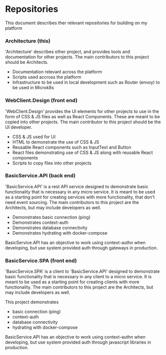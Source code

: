 # Repositories

This document describes ther relevant repositories for building on my platform

### Architecture (this)

'Architecture' describes other project, and provides tools and documentation for other projects. The main contributors to this project should be Architects.

* Documentation relevant across the platform
* Scripts used accross the platform
* Infrastructure to be used in local development such as Router (envoy) to be used in Microk8s

### WebClient.Design (front end)

'WebClient.Design' provides the UI elements for other projects to use in the form of CSS & JS files as well as React Components. These are meant to be copied into other projects. The main contributor to this project should be the UI developer.

* CSS & JS used for UI
* HTML to demonstrate the use of CSS & JS
* Reusable React components such as InputText and Button
* React files demonstrating use of CSS & JS along with reusable React components
* Scripts to copy files into other projects

### BasicService.API (back end)

'BasicService.API' is a rest API service designed to demonstrate basic functionality that is necessary in any micro service. It is meant to be used as a starting point for creating services with more functionality, that don't need event sourcing. The main contributors to this project are the Architects, but may include developers as well. 

* Demonstrates basic connection (ping)
* Demonstrates context-auth
* Demonstrates database connectivity
* Demonstrates hydrating with docker-compose

BasicService.API has an objective to work using context-authn when developing, but use system provided auth through gateways in production. 

### BasicService.SPA (front end)

'BasicService.SPA' is a client to 'BasicService.API' designed to demonstrate basic functionality that is necessary in any client to a micro service. It is meant to be used as a starting point for creating clients with more functionality. The main contributors to this project are the Architects, but may include developers as well.

This project demonstrates 
* basic connection (ping)
* context-auth
* database connectivity
* hydrating with docker-compose

BasicService.API has an objective to work using context-authn when developing, but use system provided auth through javascript libraries in production. 



